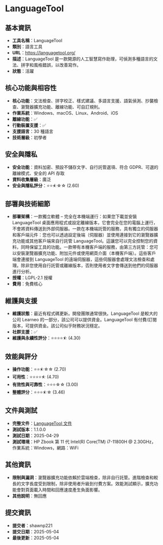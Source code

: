# LanguageTool

## 基本資訊
- **工具名稱**：LanguageTool
- **類別**：語言工具
- **URL**：https://languagetool.org/
- **描述**：LanguageTool 是一款開源的人工智慧寫作助理，可偵測多種語言的文法、拼字和風格錯誤，以改善寫作。
- **狀態**：活躍

## 核心功能與相容性
- **核心功能**：文法檢查、拼字校正、樣式建議、多語言支援、語氣偵測、抄襲檢查、瀏覽器擴充功能、離線功能、可自訂規則。
- **作業系統**：Windows、macOS、Linux、Android、iOS
- **離線功能**：✅
- **行動裝置支援**：✅
- **支援語言**：30 種語言
- **技術層級**：初學者

## 安全與隱私
- **安全功能**：資料加密、預設不儲存文字、自行託管選項、符合 GDPR、可選的離線模式、安全的 API 存取
- **資料收集層級**：廣泛
- **安全與隱私評分**：⭐⭐⯪☆☆ (2.60)

## 部署與技術細節
- **部署架構**：一款獨立軟體 – 完全在本機端運行：如果您下載並安裝 LanguageTool 桌面應用程式或設定離線版本，它會完全在您的電腦上運行，不會將資料傳送到外部伺服器。一款在本機端託管的服務，具有獨立的伺服器和客戶端元件：您也可以透過設定後端（伺服器）並使用連接到它的瀏覽器擴充功能或其他客戶端來自行託管 LanguageTool。這讓您可以完全控制您的資料，同時保留工具的功能。一款帶有本機客戶端的服務，由第三方託管：您可以安裝瀏覽器擴充功能、附加元件或使用網頁介面（本機客戶端）。這些客戶端會連接到 LanguageTool 的遠端伺服器，這些伺服器會處理文法檢查和處理。除非您使用自行託管或離線版本，否則使用者文字會傳送到他們的伺服器進行分析。
- **授權**：LGPL-2.1 授權
- **費用**：免費核心

## 維護與支援
- **維護狀態**：最近有程式碼更新。開發團隊通常很快。LanguageTool 是較大的公司 Learneo 的一部分，該公司可以提供資金。LanguageTool 有付費/訂閱版本，可提供資金。該公司似乎財務狀況穩定。
- **社群支援**：✅
- **維護與永續性評分**：⭐⭐⭐⭐⯪ (4.30)

## 效能與評分
- **操作功能**：⭐⭐⯪☆☆ (2.70)
- **可用性**：⭐⭐⭐⭐⯪ (4.70)
- **有效性與可靠性**：⭐⭐⭐☆☆ (3.00)
- **整體評分**：⭐⭐⭐⯪☆ (3.46)

## 文件與測試
- **完整文件**：[LanguageTool 文件](../../factsheets/LanguageTool.pdf)
- **測試版本**：1.1.0.0
- **測試日期**：2025-04-29
- **測試環境**：HP Zbook 第 11 代 Intel(R) Core(TM) i7-11800H @ 2.30GHz，作業系統：Windows，網路：WiFi

## 其他資訊
- **限制與漏洞**：瀏覽器擴充功能依賴於雲端檢查，除非自行託管。進階檢查和較長的文字長度受到限制，除非使用者升級到付費方案。效能測試顯示，擴充功能會對頁面載入時間和回應速度產生負面影響。
- **其他說明**：無回應

## 提交資訊
- **提交者**：shawnp221
- **提交日期**：2025-05-04
- **最後更新**：2025-05-04